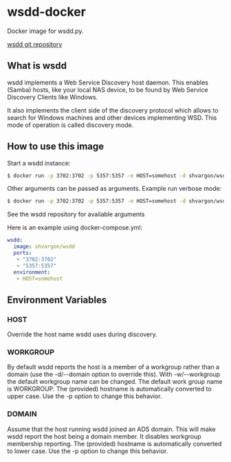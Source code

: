 # wsdd-docker
Docker image for wsdd.py.

[wsdd git repository](https://github.com/christgau/wsdd)

## What is wsdd
wsdd implements a Web Service Discovery host daemon. This enables (Samba) hosts, like your local NAS device, to be found by Web Service Discovery Clients like Windows.

It also implements the client side of the discovery protocol which allows to search for Windows machines and other devices implementing WSD. This mode of operation is called discovery mode.


## How to use this image
Start a wsdd instance:

```bash
$ docker run -p 3702:3702 -p 5357:5357 -e HOST=somehost -d shvargon/wsdd
```

Other arguments can be passed as arguments. Example run verbose mode:

```bash
$ docker run -p 3702:3702 -p 5357:5357 -e HOST=somehost -d shvargon/wsdd -v
```

See the wsdd repository for available arguments


Here is an example using docker-compose.yml:

```yaml
wsdd:
  image: shvargon/wsdd
  ports:
   - "3702:3702"
   - "5357:5357"
  environment:
   - HOST=somehost
```

## Environment Variables
### HOST 
Override the host name wsdd uses during discovery. 

### WORKGROUP
By default wsdd reports the host is a member of a workgroup rather than a domain (use the -d/--domain option to override this). With -w/--workgroup the default workgroup name can be changed. The default work group name is WORKGROUP. The (provided) hostname is automatically converted to upper case. Use the -p option to change this behavior.

### DOMAIN
Assume that the host running wsdd joined an ADS domain. This will make wsdd report the host being a domain member. It disables workgroup membership reporting. The (provided) hostname is automatically converted to lower case. Use the -p option to change this behavior.